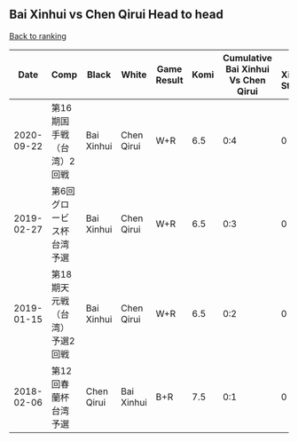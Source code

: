 ## Bai Xinhui vs Chen Qirui Head to head

[Back to ranking](../../index.md)




| **Date** | **Comp** | **Black** | **White** | **Game Result** | **Komi** | **Cumulative Bai Xinhui Vs Chen Qirui** | **Bai Xinhui Streak** | **Chen Qirui Streak** | 
| --- | --- | --- | --- | --- | --- | --- | --- | --- |
| 2020-09-22 | 第16期国手戦（台湾）2回戦 | Bai Xinhui | Chen Qirui | W+R | 6.5 | 0:4 | 0 | 4 | 
| 2019-02-27 | 第6回グロービス杯台湾予選 | Bai Xinhui | Chen Qirui | W+R | 6.5 | 0:3 | 0 | 3 | 
| 2019-01-15 | 第18期天元戦（台湾）予選2回戦 | Bai Xinhui | Chen Qirui | W+R | 6.5 | 0:2 | 0 | 2 | 
| 2018-02-06 | 第12回春蘭杯台湾予選 | Chen Qirui | Bai Xinhui | B+R | 7.5 | 0:1 | 0 | 1 |




